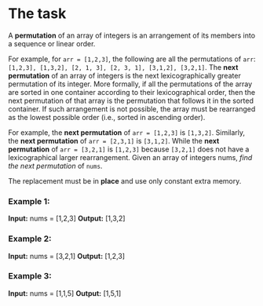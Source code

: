 # The task

A **permutation** of an array of integers is an arrangement of its members into a sequence or linear order.

For example, for `arr = [1,2,3]`, the following are all the permutations of `arr`: `[1,2,3], [1,3,2], [2, 1, 3], [2, 3, 1], [3,1,2], [3,2,1]`.
The **next permutation** of an array of integers is the next lexicographically greater permutation of its integer. More formally, if all the permutations of the array are sorted in one container according to their lexicographical order, then the next permutation of that array is the permutation that follows it in the sorted container. If such arrangement is not possible, the array must be rearranged as the lowest possible order (i.e., sorted in ascending order).

For example, the **next permutation** of `arr = [1,2,3]` is `[1,3,2]`.
Similarly, the **next permutation** of `arr = [2,3,1]` is `[3,1,2]`.
While the **next permutation** of `arr = [3,2,1]` is `[1,2,3]` because `[3,2,1]` does not have a lexicographical larger rearrangement.
Given an array of integers nums, _find the next permutation_ of `nums`.

The replacement must be in **place** and use only constant extra memory.

### Example 1:

**Input:** nums = [1,2,3]
**Output:** [1,3,2]

### Example 2:

**Input:** nums = [3,2,1]
**Output:** [1,2,3]

### Example 3:

**Input:** nums = [1,1,5]
**Output:** [1,5,1]
